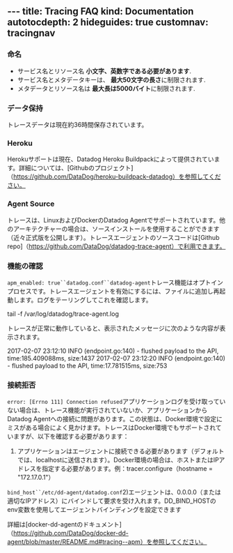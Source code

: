 --- title: Tracing FAQ kind: Documentation autotocdepth: 2 hideguides: true
customnav: tracingnav
---

### 命名

* サービス名とリソース名 **小文字、英数字である必要があります**.
* サービス名とメタデータキーは、 **最大50文字の長さ**に制限されます.
* メタデータとリソース名は **最大長は5000バイト**に制限されます.

### データ保持

トレースデータは現在約36時間保存されています。

### Heroku

Herokuサポートは現在、Datadog Heroku Buildpackによって提供されています。詳細については、[Githubのプロジェクト]（https://github.com/DataDog/heroku-buildpack-datadog）を参照してください。

### Agent Source

トレースは、LinuxおよびDockerのDatadog Agentでサポートされています。他のアーキテクチャーの場合は、ソースインストールを使用することができます（近々正式版を公開します）。トレースエージェントのソースコードは[Github repo]（https://github.com/DataDog/datadog-trace-agent）で利用できます。

### 機能の確認

`apm_enabled: true``datadog.conf``datadog-agent`トレース機能はオプトインプロセスです。トレースエージェントを有効にするには、ファイルに追加し再起動します。ログをテーリングしてこれを確認します。

tail -f /var/log/datadog/trace-agent.log


トレースが正常に動作していると、表示されたメッセージに次のような内容が表示されます。

2017-02-07 23:12:10 INFO (endpoint.go:140) - flushed payload to the API, time:185.409088ms, size:1437
2017-02-07 23:12:20 INFO (endpoint.go:140) - flushed payload to the API, time:17.781515ms, size:753

### 接続拒否

`error: [Errno 111] Connection refused`アプリケーションログを受け取っていない場合は、トレース機能が実行されていないか、アプリケーションからDatadog Agentへの接続に問題があります。この状態は、Docker環境で設定にミスがある場合によく見かけます。トレースはDocker環境でもサポートされていますが、以下を確認する必要があります：

1.  アプリケーションはエージェントに接続できる必要があります（デフォルトでは、localhostに送信されます）。Docker環境の場合は、ホストまたはIPアドレスを指定する必要があります。例：tracer.configure（hostname = "172.17.0.1"）

`bind_host``/etc/dd-agent/datadog.conf`2)エージェントは、0.0.0.0（または適切なIPアドレス）にバインドして要求を受け入れます。DD_BIND_HOSTのenv変数を使用してエージェントバインディングを設定できます

詳細は[docker-dd-agentのドキュメント]（https://github.com/DataDog/docker-dd-agent/blob/master/README.md#tracing--apm）を参照してください。
